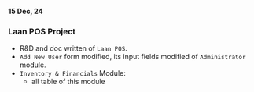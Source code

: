 **15 Dec, 24**

### Laan POS Project

- R&D and doc written of `Laan POS`.
- `Add New User` form modified, its input fields modified of `Administrator` module.
- `Inventory & Financials` Module:
    - all table of this module